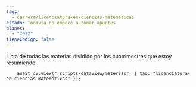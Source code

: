 ```yaml
---
tags:
  - carrera/licenciatura-en-ciencias-matemáticas
estado: Todavía no empecé a tomar apuntes
planes:
  - "2022"
tieneCodigo: false
---
```

Lista de todas las materias dividido por los cuatrimestres que estoy resumiendo

```dataviewjs
    await dv.view("_scripts/dataview/materias", { tag: "licenciatura-en-ciencias-matemáticas" });
```